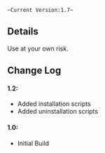 `~Current Version:1.7~`

Details
---
Use at your own risk.

Change Log
---
#### 1.2:
* Added installation scripts
* Added uninstallation scripts
#### 1.0:
* Initial Build